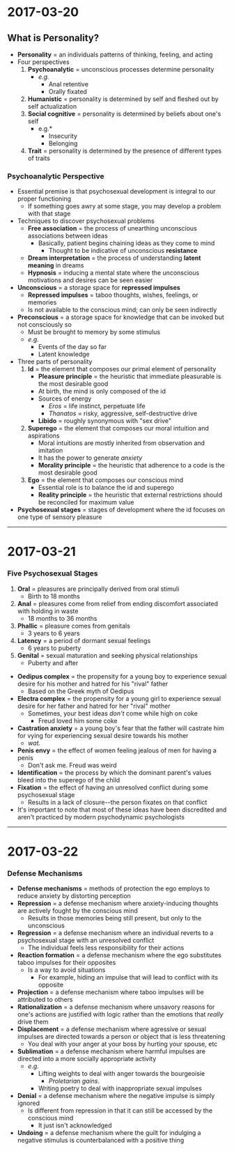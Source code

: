 # 2017-03-20

## What is Personality?
- **Personality** = an individuals patterns of thinking, feeling, and acting
- Four perspectives
    1. **Psychoanalytic** = unconscious processes determine personality
        * *e.g.*
            * Anal retentive
            * Orally fixated
    2. **Humanistic** = personality is determined by self and fleshed out by self actualization
    3. **Social cognitive** = personality is determined by beliefs about one's self
        * e.g.*
            * Insecurity
            * Belonging
    4. **Trait** = personality is determined by the presence of different types of traits

### Psychoanalytic Perspective
- Essential premise is that psychosexual development is integral to our proper functioning
    * If something goes awry at some stage, you may develop a problem with that stage
- Techniques to discover psychosexual problems
    * **Free association** = the process of unearthing unconscious associations between ideas
        + Basically, patient begins chaining ideas as they come to mind
            - Thought to be indicative of unconscious **resistance**
    * **Dream interpretation** = the process of understanding **latent meaning** in dreams
    * **Hypnosis** = inducing a mental state where the unconscious motivations and desires can be seen easier
- **Unconscious** = a storage space for **repressed impulses**
    * **Repressed impulses** = taboo thoughts, wishes, feelings, or memories
    * Is not available to the conscious mind; can only be seen indirectly
- **Preconscious** = a storage space for knowledge that can be invoked but not consciously so
    * Must be brought to memory by some stimulus
    * *e.g.*
        + Events of the day so far
        + Latent knowledge
- Three parts of personality
    1. **Id** = the element that composes our primal element of personality
        * **Pleasure principle** = the heuristic that immediate pleasurable is the most desirable good
        * At birth, the mind is only composed of the id
        * Sources of energy
            + *Eros* = life instinct, perpetuate life
            + *Thanatos* = risky, aggressive, self-destructive drive
        * **Libido** = roughly synonymous with "sex drive"
    2. **Superego** = the element that composes our moral intuition and aspirations
        * Moral intuitions are mostly inherited from observation and imitation
        * It has the power to generate *anxiety*
        * **Morality principle** = the heuristic that adherence to a code is the most desirable good
    3. **Ego** = the element that composes our conscious mind
        * Essential role is to balance the id and superego
        * **Reality principle** = the heuristic that external restrictions should be reconciled for maximum value
- **Psychosexual stages** = stages of development where the id focuses on one type of sensory pleasure

---

# 2017-03-21

### Five Psychosexual Stages
1. **Oral** = pleasures are principally derived from oral stimuli
    * Birth to 18 months
2. **Anal** = pleasures come from relief from ending discomfort associated with holding in waste
    * 18 months to 36 months
3. **Phallic** = pleasure comes from genitals
    * 3 years to 6 years
4. **Latency** = a period of dormant sexual feelings
    * 6 years to puberty
5. **Genital** = sexual maturation and seeking physical relationships
    * Puberty and after
- **Oedipus complex** = the propensity for a young boy to experience sexual desire for his mother and hatred for his "rival" father
    * Based on the Greek myth of Oedipus
- **Electra complex** = the propensity for a young girl to experience sexual desire for her father and hatred for her "rival" mother
    * Sometimes, your best ideas *don't* come while high on coke
        + Freud loved him some coke
- **Castration anxiety** = a young boy's fear that the father will castrate him for vying for experiencing sexual desire towards his mother
    * *wat.*
- **Penis envy** = the effect of women feeling jealous of men for having a penis
    * Don't ask me.  Freud was weird
- **Identification** = the process by which the dominant parent's values bleed into the superego of the child
- **Fixation** = the effect of having an unresolved conflict during some psychosexual stage
    * Results in a lack of closure--the person fixates on that conflict
- It's important to note that most of these ideas have been discredited and aren't practiced by modern psychodynamic psychologists

---

# 2017-03-22

### Defense Mechanisms
- **Defense mechanisms** = methods of protection the ego employs to reduce anxiety by distorting perception
- **Repression** = a defense mechanism where anxiety-inducing thoughts are actively fought by the conscious mind
    * Results in those memories being still present, but only to the unconscious
- **Regression** = a defense mechanism where an individual reverts to a psychosexual stage with an unresolved conflict
    * The individual feels less responsibility for their actions
- **Reaction formation** = a defense mechanism where the ego substitutes taboo impulses for their opposites
    * Is a way to avoid situations
        + For example, hiding an impulse that will lead to conflict with its opposite
- **Projection** = a defense mechanism where taboo impulses will be attributed to others
- **Rationalization** = a defense mechanism where unsavory reasons for one's actions are justified with logic rather than the emotions that *really* drive them
- **Displacement** = a defense mechanism where agressive or sexual impulses are directed towards a person or object that is less threatening
    * You deal with your anger at your boss by hurting your spouse, etc
- **Sublimation** = a defense mechanism where harmful impulses are directed into a more socially appropriate activity
    * *e.g.*
        + Lifting weights to deal with anger towards the bourgeoisie
            - *Proletarian gains.*
        + Writing poetry to deal with inappropriate sexual impulses
- **Denial** = a defense mechanism where the negative impulse is simply ignored
    * Is different from repression in that it can still be accessed by the conscious mind
        + It just isn't acknowledged
- **Undoing** = a defense mechanism where the guilt for indulging a negative stimulus is counterbalanced with a positive thing
